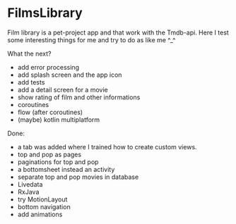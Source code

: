 # FilmsLibrary
Film library is a pet-project app and that work with the Tmdb-api. Here I test some interesting things for me and try to do as like me ^_^

What the next?
* add error processing
* add splash screen and the app icon
* add tests
* add a detail screen for a movie
* show rating of film and other informations
* coroutines
* flow (after coroutines)
* (maybe) kotlin multiplatform

Done:
* a tab was added where I trained how to create custom views.
* top and pop as pages
* paginations for top and pop
* a bottomsheet instead an activity
* separate top and pop movies in database
* Livedata
* RxJava
* try MotionLayout
* bottom navigation
* add animations

